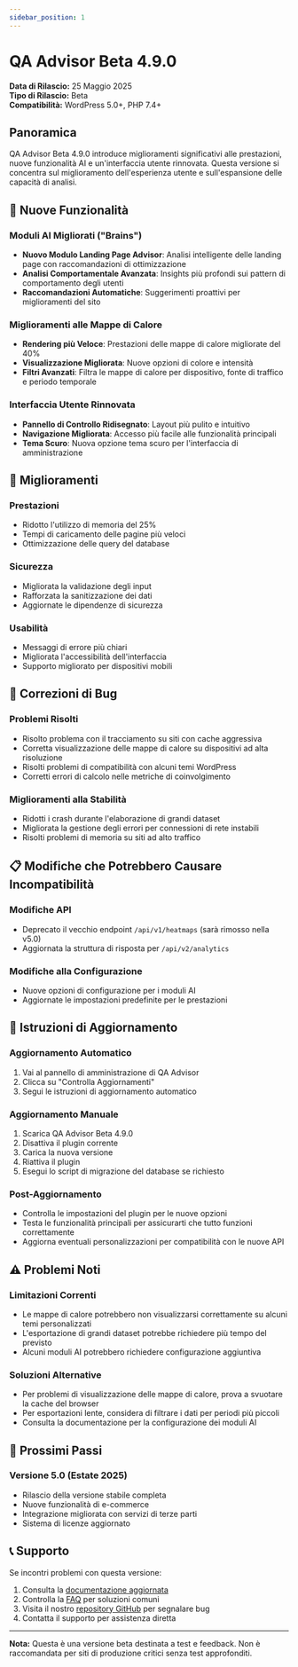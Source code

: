 ```yaml
---
sidebar_position: 1
---
```


# QA Advisor Beta 4.9.0

**Data di Rilascio:** 25 Maggio 2025  
**Tipo di Rilascio:** Beta  
**Compatibilità:** WordPress 5.0+, PHP 7.4+

## Panoramica

QA Advisor Beta 4.9.0 introduce miglioramenti significativi alle prestazioni, nuove funzionalità AI e un'interfaccia utente rinnovata. Questa versione si concentra sul miglioramento dell'esperienza utente e sull'espansione delle capacità di analisi.

## 🚀 Nuove Funzionalità

### Moduli AI Migliorati ("Brains")
- **Nuovo Modulo Landing Page Advisor**: Analisi intelligente delle landing page con raccomandazioni di ottimizzazione
- **Analisi Comportamentale Avanzata**: Insights più profondi sui pattern di comportamento degli utenti
- **Raccomandazioni Automatiche**: Suggerimenti proattivi per miglioramenti del sito

### Miglioramenti alle Mappe di Calore
- **Rendering più Veloce**: Prestazioni delle mappe di calore migliorate del 40%
- **Visualizzazione Migliorata**: Nuove opzioni di colore e intensità
- **Filtri Avanzati**: Filtra le mappe di calore per dispositivo, fonte di traffico e periodo temporale

### Interfaccia Utente Rinnovata
- **Pannello di Controllo Ridisegnato**: Layout più pulito e intuitivo
- **Navigazione Migliorata**: Accesso più facile alle funzionalità principali
- **Tema Scuro**: Nuova opzione tema scuro per l'interfaccia di amministrazione

## 🔧 Miglioramenti

### Prestazioni
- Ridotto l'utilizzo di memoria del 25%
- Tempi di caricamento delle pagine più veloci
- Ottimizzazione delle query del database

### Sicurezza
- Migliorata la validazione degli input
- Rafforzata la sanitizzazione dei dati
- Aggiornate le dipendenze di sicurezza

### Usabilità
- Messaggi di errore più chiari
- Migliorata l'accessibilità dell'interfaccia
- Supporto migliorato per dispositivi mobili

## 🐛 Correzioni di Bug

### Problemi Risolti
- Risolto problema con il tracciamento su siti con cache aggressiva
- Corretta visualizzazione delle mappe di calore su dispositivi ad alta risoluzione
- Risolti problemi di compatibilità con alcuni temi WordPress
- Corretti errori di calcolo nelle metriche di coinvolgimento

### Miglioramenti alla Stabilità
- Ridotti i crash durante l'elaborazione di grandi dataset
- Migliorata la gestione degli errori per connessioni di rete instabili
- Risolti problemi di memoria su siti ad alto traffico

## 📋 Modifiche che Potrebbero Causare Incompatibilità

### Modifiche API
- Deprecato il vecchio endpoint `/api/v1/heatmaps` (sarà rimosso nella v5.0)
- Aggiornata la struttura di risposta per `/api/v2/analytics`

### Modifiche alla Configurazione
- Nuove opzioni di configurazione per i moduli AI
- Aggiornate le impostazioni predefinite per le prestazioni

## 🔄 Istruzioni di Aggiornamento

### Aggiornamento Automatico
1. Vai al pannello di amministrazione di QA Advisor
2. Clicca su "Controlla Aggiornamenti"
3. Segui le istruzioni di aggiornamento automatico

### Aggiornamento Manuale
1. Scarica QA Advisor Beta 4.9.0
2. Disattiva il plugin corrente
3. Carica la nuova versione
4. Riattiva il plugin
5. Esegui lo script di migrazione del database se richiesto

### Post-Aggiornamento
- Controlla le impostazioni del plugin per le nuove opzioni
- Testa le funzionalità principali per assicurarti che tutto funzioni correttamente
- Aggiorna eventuali personalizzazioni per compatibilità con le nuove API

## ⚠️ Problemi Noti

### Limitazioni Correnti
- Le mappe di calore potrebbero non visualizzarsi correttamente su alcuni temi personalizzati
- L'esportazione di grandi dataset potrebbe richiedere più tempo del previsto
- Alcuni moduli AI potrebbero richiedere configurazione aggiuntiva

### Soluzioni Alternative
- Per problemi di visualizzazione delle mappe di calore, prova a svuotare la cache del browser
- Per esportazioni lente, considera di filtrare i dati per periodi più piccoli
- Consulta la documentazione per la configurazione dei moduli AI

## 🔮 Prossimi Passi

### Versione 5.0 (Estate 2025)
- Rilascio della versione stabile completa
- Nuove funzionalità di e-commerce
- Integrazione migliorata con servizi di terze parti
- Sistema di licenze aggiornato

## 📞 Supporto

Se incontri problemi con questa versione:

1. Consulta la [documentazione aggiornata](/docs/user-manual)
2. Controlla la [FAQ](/docs/faq) per soluzioni comuni
3. Visita il nostro [repository GitHub](https://github.com/quarka-org) per segnalare bug
4. Contatta il supporto per assistenza diretta

---

**Nota:** Questa è una versione beta destinata a test e feedback. Non è raccomandata per siti di produzione critici senza test approfonditi.
